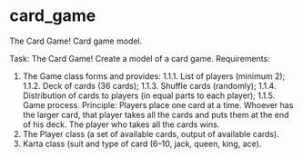 # card_game
 The Card Game! Card game model.
 
Task:
The Card Game!
Create a model of a card game.
Requirements:
1. The Game class forms and provides:
1.1.1. List of players (minimum 2);
1.1.2. Deck of cards (36 cards);
1.1.3. Shuffle cards (randomly);
1.1.4. Distribution of cards to players (in equal parts to each player);
1.1.5. Game process.
Principle: Players place one card at a time. Whoever has the larger card, that player takes all the cards and puts them at the end of his deck.
The player who takes all the cards wins.
2. The Player class (a set of available cards, output of available cards).
3. Karta class (suit and type of card (6–10, jack, queen, king, ace).
